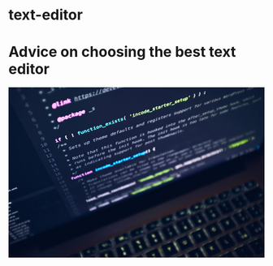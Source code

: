 # text-editor
# Advice on choosing the best text editor
![gray laptop](turned-gray-laptop-computer.jpg)
